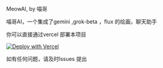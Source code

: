 MeowAI, by 喵哥

喵哥AI，一个集成了gemini ,grok-beta ，flux 的绘画，聊天助手

你可以直接通过vercel 部署本项目

[![Deploy with Vercel](https://vercel.com/button)](https://vercel.com/new/clone?repository-url=https://github.com/guioalis/xmiaoai)


如有任何问题，请及时lssues 提出
